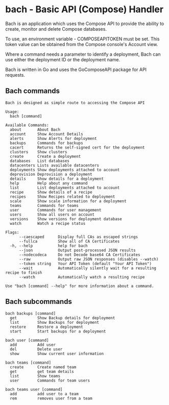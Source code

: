 # bach - Basic API (Compose) Handler

Bach is an application which uses the Compose API to provide the ability
to create, monitor and delete Compose databases.

To use, an environment variable - COMPOSEAPITOKEN must be set. This token value
can be obtained from the Compose console's Account view.

Where a command needs a parameter to identify a deployment, Bach can use either 
the deployment ID or the deployment name.

Bach is written in Go and uses the GoComposeAPI package for API requests.

## Bach commands

```text
Bach is designed as simple route to accessing the Compose API

Usage:
  bach [command]

Available Commands:
  about       About Bach
  account     Show Account Details
  alerts      Show Alerts for deployment
  backups     Commands for backups
  cacert      Returns the self-signed cert for the deployment
  clusters    Show clusters
  create      Create a deployment
  databases   List databases
  datacenters Lists available datacenters
  deployments Show deployments attached to account
  deprovision Deprovision a deployment
  details     Show details for a deployment
  help        Help about any command
  list        List deployments attached to account
  recipe      Show details of a recipe
  recipes     Show Recipes related to deployment
  scale       Show scale information for a deployment
  teams       Commands for teams
  user        Commands for user management
  users       Show all users on account
  versions    Show versions for deployment database
  watch       Watch a recipe status

Flags:
      --caescaped      Display full CAs as escaped strings
      --fullca         Show all of CA Certificates
  -h, --help           help for bach
      --json           Output post-processed JSON results
      --nodecodeca     Do not Decode base64 CA Certificates
      --raw            Output raw JSON responses (disables --watch)
      --token string   Your API Token (default "Your API Token")
      --wait           Automatically silently wait for a resulting recipe to finish
      --watch          Automatically watch a resulting recipe

Use "bach [command] --help" for more information about a command.
```

## Bach subcommands

```text
bach backups [command]
  get         Show Backup details for deployment
  list        Show Backups for deployment
  restore     Restore a deployment
  start       Start backups for a deployment

bach user [command]
  add         Add user
  del         Delete user
  show        Show current user information

bach teams [command]
  create      Create named team
  get         get team details
  list        Show teams
  user        Commands for team users

bach teams user [command]
  add         add user to a team
  rem         removes user from a team

```
